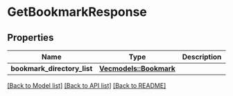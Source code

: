 # GetBookmarkResponse

## Properties
Name | Type | Description | Notes
------------ | ------------- | ------------- | -------------
**bookmark_directory_list** | [**Vec<models::Bookmark>**](Bookmark.md) |  | 

[[Back to Model list]](../README.md#documentation-for-models) [[Back to API list]](../README.md#documentation-for-api-endpoints) [[Back to README]](../README.md)


